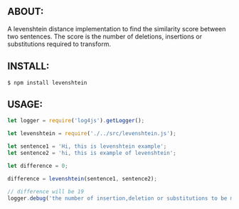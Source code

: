 ## ABOUT: ##
  A levenshtein distance implementation to find the similarity score between two sentences. The score is the number of deletions, insertions or substitutions required to transform.

## INSTALL: ##

  `$ npm install levenshtein`

## USAGE: ##

```javascript
let logger = require('log4js').getLogger();

let levenshtein = require('./../src/levenshtein.js');

let sentence1 = 'Hi, this is levenshtein example';
let sentence2 = 'hi, this is example of levenshtein';

let difference = 0;

difference = levenshtein(sentence1, sentence2);

// difference will be 19
logger.debug('the number of insertion,deletion or substitutions to be made: '+difference);`
```
